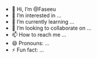 - 👋 Hi, I’m @Faseeu
- 👀 I’m interested in ...
- 🌱 I’m currently learning ...
- 💞️ I’m looking to collaborate on ...
- 📫 How to reach me ...
- 😄 Pronouns: ...
- ⚡ Fun fact: ...

<!---
Faseeu/Faseeu is a ✨ special ✨ repository because its `README.md` (this file) appears on your GitHub profile.
You can click the Preview link to take a look at your changes.
--->
